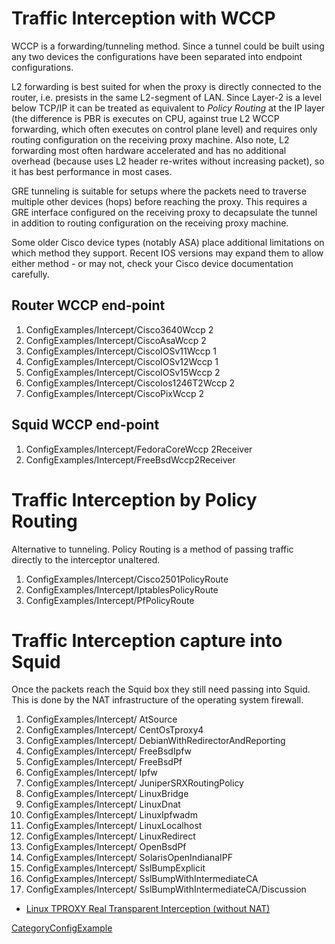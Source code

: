 # Traffic Interception with WCCP

WCCP is a forwarding/tunneling method. Since a tunnel could be built
using any two devices the configurations have been separated into
endpoint configurations.

L2 forwarding is best suited for when the proxy is directly connected to
the router, i.e. presists in the same L2-segment of LAN. Since Layer-2
is a level below TCP/IP it can be treated as equivalent to *Policy
Routing* at the IP layer (the difference is PBR is executes on CPU,
against true L2 WCCP forwarding, which often executes on control plane
level) and requires only routing configuration on the receiving proxy
machine. Also note, L2 forwarding most often hardware accelerated and
has no additional overhead (because uses L2 header re-writes without
increasing packet), so it has best performance in most cases.

GRE tunneling is suitable for setups where the packets need to traverse
multiple other devices (hops) before reaching the proxy. This requires a
GRE interface configured on the receiving proxy to decapsulate the
tunnel in addition to routing configuration on the receiving proxy
machine.

Some older Cisco device types (notably ASA) place additional limitations
on which method they support. Recent IOS versions may expand them to
allow either method - or may not, check your Cisco device documentation
carefully.

## Router WCCP end-point

1.  ConfigExamples/Intercept/Cisco3640Wccp
    2
2.  ConfigExamples/Intercept/CiscoAsaWccp
    2
3.  ConfigExamples/Intercept/CiscoIOSv11Wccp
    1
4.  ConfigExamples/Intercept/CiscoIOSv12Wccp
    1
5.  ConfigExamples/Intercept/CiscoIOSv15Wccp
    2
6.  ConfigExamples/Intercept/CiscoIos1246T2Wccp
    2
7.  ConfigExamples/Intercept/CiscoPixWccp
    2

## Squid WCCP end-point

1.  ConfigExamples/Intercept/FedoraCoreWccp
    2Receiver
2.  ConfigExamples/Intercept/FreeBsdWccp2Receiver

# Traffic Interception by Policy Routing

Alternative to tunneling. Policy Routing is a method of passing traffic
directly to the interceptor unaltered.

1.  ConfigExamples/Intercept/Cisco2501PolicyRoute
2.  ConfigExamples/Intercept/IptablesPolicyRoute
3.  ConfigExamples/Intercept/PfPolicyRoute

# Traffic Interception capture into Squid

Once the packets reach the Squid box they still need passing into Squid.
This is done by the NAT infrastructure of the operating system firewall.

1.  ConfigExamples/Intercept/
    AtSource
2.  ConfigExamples/Intercept/
    CentOsTproxy4
3.  ConfigExamples/Intercept/
    DebianWithRedirectorAndReporting
4.  ConfigExamples/Intercept/
    FreeBsdIpfw
5.  ConfigExamples/Intercept/
    FreeBsdPf
6.  ConfigExamples/Intercept/
    Ipfw
7.  ConfigExamples/Intercept/
    JuniperSRXRoutingPolicy
8.  ConfigExamples/Intercept/
    LinuxBridge
9.  ConfigExamples/Intercept/
    LinuxDnat
10. ConfigExamples/Intercept/
    LinuxIpfwadm
11. ConfigExamples/Intercept/
    LinuxLocalhost
12. ConfigExamples/Intercept/
    LinuxRedirect
13. ConfigExamples/Intercept/
    OpenBsdPf
14. ConfigExamples/Intercept/
    SolarisOpenIndianaIPF
15. ConfigExamples/Intercept/
    SslBumpExplicit
16. ConfigExamples/Intercept/
    SslBumpWithIntermediateCA
17. ConfigExamples/Intercept/
    SslBumpWithIntermediateCA/Discussion

<!-- end list -->

  - [Linux TPROXY Real Transparent Interception (without
    NAT)](https://wiki.squid-cache.org/action/show/ConfigExamples/Intercept/Features/Tproxy4#)

[CategoryConfigExample](https://wiki.squid-cache.org/action/show/ConfigExamples/Intercept/CategoryConfigExample#)

